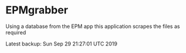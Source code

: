 # EPMgrabber
Using a database from the EPM app this application scrapes the files as required


Latest backup: Sun Sep 29 21:27:01 UTC 2019
